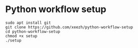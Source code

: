# Python workflow setup

```
sudo apt install git
git clone https://github.com/xeezh/python-workflow-setup
cd python-workflow-setup
chmod +x setup
./setup
```
